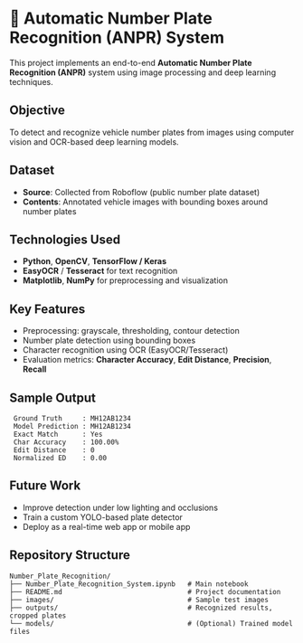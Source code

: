 # 🚗 Automatic Number Plate Recognition (ANPR) System

This project implements an end-to-end **Automatic Number Plate Recognition (ANPR)** system using image processing and deep learning techniques.

## Objective

To detect and recognize vehicle number plates from images using computer vision and OCR-based deep learning models.

## Dataset

- **Source**: Collected from Roboflow (public number plate dataset)
- **Contents**: Annotated vehicle images with bounding boxes around number plates

## Technologies Used

- **Python**, **OpenCV**, **TensorFlow / Keras**
- **EasyOCR** / **Tesseract** for text recognition
- **Matplotlib**, **NumPy** for preprocessing and visualization

## Key Features

- Preprocessing: grayscale, thresholding, contour detection
- Number plate detection using bounding boxes
- Character recognition using OCR (EasyOCR/Tesseract)
- Evaluation metrics: **Character Accuracy**, **Edit Distance**, **Precision**, **Recall**

## Sample Output

```
 Ground Truth     : MH12AB1234  
 Model Prediction : MH12AB1234  
 Exact Match      : Yes  
 Char Accuracy    : 100.00%  
 Edit Distance    : 0  
 Normalized ED    : 0.00  
```

## Future Work

- Improve detection under low lighting and occlusions  
- Train a custom YOLO-based plate detector  
- Deploy as a real-time web app or mobile app

##  Repository Structure

```
Number_Plate_Recognition/
├── Number_Plate_Recognition_System.ipynb   # Main notebook
├── README.md                               # Project documentation
├── images/                                 # Sample test images
├── outputs/                                # Recognized results, cropped plates
└── models/                                 # (Optional) Trained model files
```
